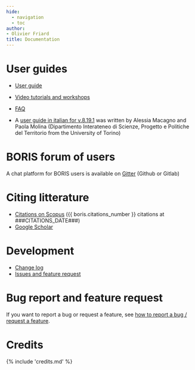 ```yaml
---
hide:
  - navigation
  - toc
author:
- Olivier Friard
title: Documentation
---
```


# User guides


-   [User guide](http://www.boris.unito.it/user_guide)

-   [Video tutorials and workshops](video_tutorials.md)

-   [FAQ](faq.md)

-   A [user guide in italian for v.8.19.1](http://www.boris.unito.it/static/BORIS_manuale_italiano-2023.3.pdf)
    was written by Alessia Macagno and Paola Molina (Dipartimento Interateneo di Scienze, Progetto e Politiche del Territorio from the University of Torino)

# BORIS forum of users

A chat platform for BORIS users is available on [Gitter](https://app.gitter.im/#/room/#BORIS_software_Lobby:gitter.im) (Github or Gitlab)


# Citing litterature


-   [Citations on Scopus](citations.md) ({{ boris.citations_number }} citations at \#\#\#CITATIONS\_DATE\#\#\#)
-   [Google Scholar](https://scholar.google.com/scholar?hl=en&as_sdt=2005&sciodt=0,5&cites=15449571356090273018&scipsc=&q=&scisbd=1)

# Development


-   [Change log](https://github.com/olivierfriard/BORIS/wiki/BORIS-change-log-v.8)
-   [Issues and feature request](https://github.com/olivierfriard/BORIS/issues)

# Bug report and feature request

If you want to report a bug or request a feature, see [how to report a bug / request a feature](report_a_bug.md).

# Credits


{% include 'credits.md' %}
